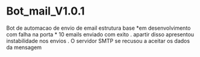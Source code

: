 # Bot_mail_V1.0.1
 Bot de automacao de envio de email estrutura base
*em desenvolvimento com falha na porta *
	10 emails enviado com exito . apartir disso apresentou instabilidade nos envios .
	O servidor SMTP se recusou a aceitar os dados da mensagem
